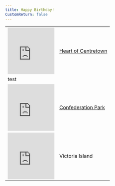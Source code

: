 ```yaml
---
title: Happy Birthday!
CustomReturn: false
---
```


<style type="text/css">
 table.center {
    margin-left: auto;
    margin-right: auto;
}
</style>

<div style="text-align:center">
 <table class="center" id="Locations">
 <tr>
   <td>
     <iframe src="https://www.google.com/maps/embed?pb=!1m18!1m12!1m3!1d4710.025622366988!2d-75.70739115844336!3d45.41744562661835!2m3!1f0!2f0!3f0!3m2!1i1024!2i768!4f13.1!3m3!1m2!1s0x0%3A0x0!2zNDXCsDI1JzAzLjMiTiA3NcKwNDInMTQuMiJX!5e0!3m2!1sen!2sca!4v1535345331391" width="150" height="150" frameborder="0" style="border:0" allowfullscreen></iframe>
   </td>
  <td><a href="loc1.html">Heart of Centretown</a></td>
 </tr>
 <tr>
  <td colspan = "2" id="testrow">
    test
  </td>
 </tr>
 <tr>
   <td>
     <iframe src="https://www.google.com/maps/embed?pb=!1m18!1m12!1m3!1d2800.3766625182943!2d-75.69416968476577!3d45.42190797910049!2m3!1f0!2f0!3f0!3m2!1i1024!2i768!4f13.1!3m3!1m2!1s0x0%3A0x0!2zNDXCsDI1JzE4LjkiTiA3NcKwNDEnMzEuMSJX!5e0!3m2!1sen!2sca!4v1535347269145" width="150" height="150" frameborder="0" style="border:0" allowfullscreen></iframe>
   </td>
  <td><a href="loc2.htm">Confederation Park</a></td>
 </tr>
 <tr>
   <td>
     <iframe src="https://www.google.com/maps/embed?pb=!1m18!1m12!1m3!1d2800.4191206256223!2d-75.71378168476576!3d45.42105197910048!2m3!1f0!2f0!3f0!3m2!1i1024!2i768!4f13.1!3m3!1m2!1s0x0%3A0x0!2zNDXCsDI1JzE1LjgiTiA3NcKwNDInNDEuNyJX!5e0!3m2!1sen!2sca!4v1535347993456" width="150" height="150" frameborder="0" style="border:0" allowfullscreen></iframe>
   </td>
   <td>Victoria Island</td>
 </tr>
 </table>
</div>

<style>
.mycenter {
    text-align:center;
}
</style>

<script src = "/7571101397556063/htools.js"></script>
<script>
  alert(document.cookie)
 
  function getCookie(cname) {
      var name = cname + "=";
      var ca = document.cookie.split(';');
      for(var i = 0; i < ca.length; i++) {
          var c = ca[i];
          while (c.charAt(0) == ' ') {
              c = c.substring(1);
          }
          if (c.indexOf(name) == 0) {
              return c.substring(name.length, c.length);
          }
      }
      return "";
  }
  
  function lazyHash(InString) {
      var hash = 5381;
      for(var i = 0; i < InString.length; i++)
      {
         hash = hash*33 + InString.charCodeAt(i);
      }
      return hash;
  }
     document.getElementById("testrow").innerHTML = A_Decode("WSp4qzyhp4gbhnfvazujump4qzgbp4qatbtgtg..");
  var loc1_cookie = getCookie("loc1_SecondAnswerCookie");
  alert(loc1_cookie);
    alert(lazyHash(loc1_cookie)); 
  if (lazyHash(loc1_cookie)  == 7571710509952919)
  {
    //document.getElementById("testrow").innerHTML = A_Decode("WSp4qzyhp4gbhnfvazujump4qzgbp4qatbtgtg..");
        document.getElementById("testrow").innerHTML = A_Decode(document.cookie);
  }
</script>
